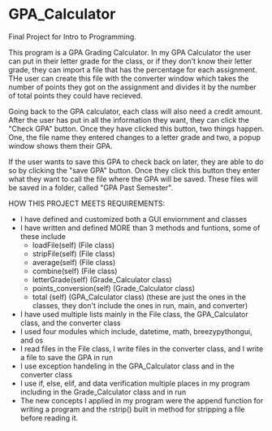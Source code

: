 # GPA_Calculator
Final Project for Intro to Programming. 

This program is a GPA Grading Calculator. In my GPA Calculator the user can put in their letter grade for the class, or if they don’t know their letter grade, they can import a file that has the percentage for each assignment. THe user can create this file with the converter window which takes the number of points they got on the assignment and divides it by the number of total points they could have recieved. 

Going back to the GPA calculator, each class will also need a credit amount. After the user has put in all the information they want, they can click the "Check GPA" button. Once they have clicked this button, two things happen. One, the file name they entered changes to a letter grade and two, a popup window shows them their GPA. 

If the user wants to save this GPA to check back on later, they are able to do so by clicking the "save GPA" button. Once they click this button they enter what they want to call the file where the GPA will be saved. These files will be saved in a folder, called "GPA Past Semester". 

HOW THIS PROJECT MEETS REQUIREMENTS:
- I have defined and customized both a GUI enviornment and classes
- I have written and defined MORE than 3 methods and funtions, some of these include 
    - loadFile(self)  (File class)
    - stripFile(self) (File class)
    - average(self)   (File class)
    - combine(self)   (File class) 
    - letterGrade(self) (Grade_Calculator class)
    - points_conversion(self) (Grade_Calculator class) 
    - total (self) (GPA_Calculator class)
    (these are just the ones in the classes, they don't include the ones in run, main, and converter)
- I have used multiple lists mainly in the File class, the GPA_Calculator class, and the converter class
- I used four modules which include, datetime, math, breezypythongui, and os
- I read files in the File class, I write files in the converter class, and I write a file to save the GPA in run 
- I use exception handeling in the GPA_Calculator class and in the converter class
- I use if, else, elif, and data verification multiple places in my program including in the Grade_Calculator class and in run 
- The new concepts I applied in my program were the append function for writing a program and the rstrip() built in method for stripping a file before reading it.  

